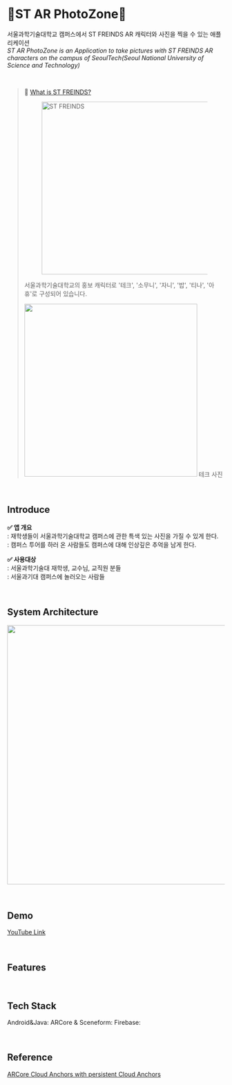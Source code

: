 # 🤳ST AR PhotoZone📸
서울과학기술대학교 캠퍼스에서 ST FREINDS AR 캐릭터와 사진을 찍을 수 있는 애플리케이션      
*ST AR PhotoZone is an Application to take pictures with ST FREINDS AR characters on the campus of SeoulTech(Seoul National University of Science and Technology)*

<br>

> 🤔 [What is ST FREINDS?](http://newsletter.seoultech.ac.kr/enewspaper/articleview.php?aid=2312&mvid=355)      
>  <figure class="align-center"><img src="https://github.com/STPhotoZone/photoZone/assets/63052097/b7e6424a-e2b1-40de-bb19-53a57539bd8b" width=400 alt="ST FREINDS"></figure>
>                 
> 서울과학기술대학교의 홍보 캐릭터로 '테크', '소무니', '자니', '밥', '티나', '아휴'로 구성되어 있습니다.     
>           
> <img src="https://github.com/STPhotoZone/photoZone/assets/63052097/441d014b-75b9-43c6-85b5-f4f99c604964" width=400 /> 테크 사진 

<br>

## Introduce
**✅ 앱 개요**             
: 재학생들이 서울과학기술대학교 캠퍼스에 관한 특색 있는 사진을 가질 수 있게 한다.                  
: 캠퍼스 투어를 하러 온 사람들도 캠퍼스에 대해 인상깊은 추억을 남게 한다.            

**✅ 사용대상**             
: 서울과학기술대 재학생, 교수님, 교직원 분들          
:  서울과기대 캠퍼스에 놀러오는  사람들             

<br>

## System Architecture
<p>
<img src="https://user-images.githubusercontent.com/63052097/211022322-1730893d-027f-4090-a75a-b7ab1601eb69.png" width=600 />
</p>

<br>

## Demo
[YouTube Link](https://youtu.be/laC_sD8j0kU)

<br>

## Features

<br>

## Tech Stack
Android&Java:
ARCore & Sceneform:
Firebase:

<br>

## Reference
[ARCore Cloud Anchors with persistent Cloud Anchors](https://codelabs.developers.google.com/codelabs/arcore-cloud-anchors?hl=ko#0)
